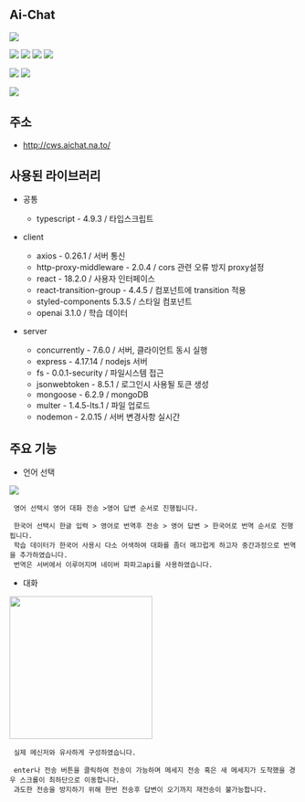 
## Ai-Chat

<img src="https://img.shields.io/badge/TypeScript-3178C6?style=for-the-badge&logo=TypeScript&logoColor=white">  

<img src="https://img.shields.io/badge/React-61DAFB?style=for-the-badge&logo=React&logoColor=white"> <img src="https://img.shields.io/badge/styled components-DB7093?style=for-the-badge&logo=styled-components&logoColor=white"> <img src="https://img.shields.io/badge/Axios-5A29E4?style=for-the-badge&logo=Axios&logoColor=white">
<img src="https://img.shields.io/badge/OpenAI-412991?style=for-the-badge&logo=OpenAI&logoColor=white">

<img src="https://img.shields.io/badge/Node.js-339933?style=for-the-badge&logo=Node.js&logoColor=white"> <img src="https://img.shields.io/badge/Express-000000?style=for-the-badge&logo=Express&logoColor=white"> 

<img src="https://img.shields.io/badge/Amazon AWS-232F3E?style=for-the-badge&logo=Amazon AWS&logoColor=white"> 







## 주소
* <http://cws.aichat.na.to/>

## 사용된 라이브러리
* 공통
  * typescript - 4.9.3 / 타입스크립트

* client
  * axios - 0.26.1 / 서버 통신
  * http-proxy-middleware - 2.0.4 / cors 관련 오류 방지 proxy설정
  * react - 18.2.0 / 사용자 인터페이스
  * react-transition-group - 4.4.5 / 컴포넌트에 transition 적용
  * styled-components 5.3.5 / 스타일 컴포넌트
  * openai 3.1.0 / 학습 데이터
  
  
  
* server
  * concurrently - 7.6.0 / 서버, 클라이언트 동시 실행
  * express - 4.17.14 / nodejs 서버
  * fs - 0.0.1-security / 파일시스템 접근
  * jsonwebtoken - 8.5.1 / 로그인시 사용될 토큰 생성
  * mongoose - 6.2.9 / mongoDB
  * multer - 1.4.5-lts.1 / 파일 업로드
  * nodemon - 2.0.15 / 서버 변경사항 실시간 


## 주요 기능
  * 언어 선택
<img src="https://user-images.githubusercontent.com/86645532/208301301-b7d3f059-f8c1-4c95-9428-5c2a27cb666a.png">


     영어 선택시 영어 대화 전송 >영어 답변 순서로 진행됩니다.
     
     한국어 선택시 한글 입력 > 영어로 번역후 전송 > 영어 답변 > 한국어로 번역 순서로 진행됩니다.
     학습 데이터가 한국어 사용시 다소 어색하여 대화를 좀더 매끄럽게 하고자 중간과정으로 번역을 추가하였습니다.
     번역은 서버에서 이루어지며 네이버 파파고api를 사용하였습니다.

     
  * 대화
 <img src="https://user-images.githubusercontent.com/86645532/208302104-1215a4a4-c979-4abf-a8a5-4534af95ae7d.gif" width="250px"> 
 
     실제 메신저와 유사하게 구성하였습니다.
     
     enter나 전송 버튼을 클릭하여 전송이 가능하며 메세지 전송 혹은 새 메세지가 도착했을 경우 스크롤이 최하단으로 이동합니다.
     과도한 전송을 방지하기 위해 한번 전송후 답변이 오기까지 재전송이 불가능합니다.

     
